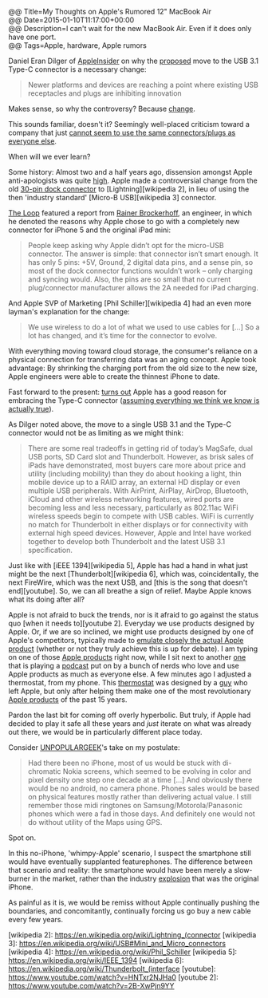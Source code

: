 @@ Title=My Thoughts on Apple's Rumored 12" MacBook Air  
@@ Date=2015-01-10T11:17:00+00:00  
@@ Description=I can't wait for the new MacBook Air. Even if it does only have one port.  
@@ Tags=Apple, hardware, Apple rumors  

Daniel Eran Dilger of [AppleInsider][appleinsider] on why the [proposed][9to5mac] move to the USB 3.1 Type-C connector is a necessary change:
>Newer platforms and devices are reaching a point where existing USB receptacles and plugs are inhibiting innovation

Makes sense, so why the controversy? Because [change][sourcesofinsight].

This sounds familiar, doesn't it? Seemingly well-placed criticism toward a company that just [cannot seem to use the same connectors/plugs as everyone else][mashable]. 

When will we ever learn?

Some history: Almost two and a half years ago, dissension amongst Apple anti-apologists was quite [high][chron]. Apple made a controversial change from the old [30-pin dock connector][wikipedia] to [Lightning][wikipedia 2], in lieu of using the then 'industry standard' [Micro-B USB][wikipedia 3] connector. 

[The Loop][loopinsight] featured a report from [Rainer Brockerhoff][twitter], an engineer, in which he denoted the reasons why Apple chose to go with a completely new connector for iPhone 5 and the original iPad mini:
>People keep asking why Apple didn’t opt for the micro-USB connector. The answer is simple: that connector isn’t smart enough. It has only 5 pins: +5V, Ground, 2 digital data pins, and a sense pin, so most of the dock connector functions wouldn’t work – only charging and syncing would. Also, the pins are so small that no current plug/connector manufacturer allows the 2A needed for iPad charging.

And Apple SVP of Marketing [Phil Schiller][wikipedia 4] had an even more layman's explanation for the change:
>We use wireless to do a lot of what we used to use cables for [...] So a lot has changed, and it’s time for the connector to evolve.

With everything moving toward cloud storage, the consumer's reliance on a physical connection for transferring data was an aging concept. Apple took advantage: By shrinking the charging port from the old size to the new size, Apple engineers were able to create the thinnest iPhone to date.

Fast forward to the present: [turns out][pinterest] Apple has a good reason for embracing the Type-C connector ([assuming everything we think we know is actually true][ass]). 

As Dilger noted above, the move to a single USB 3.1 and the Type-C connector would not be as limiting as we might think:
>There are some real tradeoffs in getting rid of today’s MagSafe, dual USB ports, SD Card slot and Thunderbolt. However, as brisk sales of iPads have demonstrated, most buyers care more about price and utility (including mobility) than they do about hooking a light, thin mobile device up to a RAID array, an external HD display or even multiple USB peripherals. With AirPrint, AirPlay, AirDrop, Bluetooth, iCloud and other wireless networking features, wired ports are becoming less and less necessary, particularly as 802.11ac WiFi wireless speeds begin to compete with USB cables. WiFi is currently no match for Thunderbolt in either displays or for connectivity with external high speed devices. However, Apple and Intel have worked together to develop both Thunderbolt and the latest USB 3.1 specification.

Just like with [iEEE 1394][wikipedia 5], Apple has had a hand in what just might be the next [Thunderbolt][wikipedia 6], which was, coincidentally, the next FireWire, which was the next USB, and [this is the song that doesn't end][youtube]. So, we can all breathe a sign of relief. Maybe Apple knows what its doing after all? 

Apple is not afraid to buck the trends, nor is it afraid to go against the status quo [when it needs to][youtube 2]. Everyday we use products designed by Apple. Or, if we are so inclined, we might use products designed by one of Apple's competitors, typically made to [emulate closely the actual Apple product][businessinsider] (whether or not they truly achieve this is up for debate). I am typing on one of those [Apple products][apple] right now, while I sit next to another [one][apple 2] that is playing a [podcast][atp] put on by a bunch of nerds who love and use Apple products as much as everyone else. A few minutes ago I adjusted a thermostat, from my phone. This [thermostat][nest] was designed by a [guy][twitter 2] who left Apple, but only after helping them make one of the most revolutionary [Apple products][apple 3] of the past 15 years.

Pardon the last bit for coming off overly hyperbolic. But truly, if Apple had decided to play it safe all these years and *just* iterate on what was already out there, we would be in particularly different place today. 

Consider [UNPOPULARGEEK][unpopulargeek]'s take on my postulate:
>Had there been no iPhone, most of us would be stuck with di-chromatic Nokia screens, which seemed to be evolving in color and pixel density one step one decade at a time [...] And obviously there would be no android, no camera phone. Phones sales would be based on physical features mostly rather than delivering actual value. I still remember those midi ringtones on Samsung/Motorola/Panasonic phones which were a fad in those days. And definitely one would not do without utility of the Maps using GPS.

Spot on.

In this no-iPhone, 'whimpy-Apple' scenario, I suspect the smartphone still would have eventually supplanted featurephones. The difference between that scenario and reality: the smartphone would have been merely a slow-burner in the market, rather than the industry [explosion][fortune] that was the original iPhone.

As painful as it is, we would be remiss without Apple continually pushing the boundaries, and concomitantly, continually forcing us go buy a new cable every few years.

[9to5mac]: http://9to5mac.com/2015/01/06/macbook-air-12-inch-redesign/
[apple]: https://www.apple.com/macbook-pro/
[apple 2]: https://www.apple.com/iphone
[apple 3]: https://www.apple.com/ipod
[appleinsider]: http://appleinsider.com/articles/15/01/10/apples-rumored-12-inch-macbook-air-appears-to-aggressively-target-mobility-with-usb-31-type-c
[ass]: @@SiteRoot@@/2015/1/16/apples-next-major-mac-revealed-the-radically-new-12-inch-macbook-air
[atp]: http://atp.fm
[businessinsider]: http://www.businessinsider.com/xiaomi-copying-apple-2014-7
[chron]: http://blog.chron.com/techblog/2012/10/theres-pain-and-joy-in-apples-new-lightning-connector-and-adapters/
[fortune]: http://fortune.com/2009/03/12/iphone-sales-grew-245-in-2008-gartner/
[loopinsight]: http://www.loopinsight.com/2012/09/14/why-does-the-iphone-5-have-lightning-instead-of-micro-usb/
[mashable]: http://mashable.com/2012/10/29/apple-lightning-micro-usb/
[nest]: http://www.nest.com
[pinterest]: http://pinterest.com/pin/204280533067248191/
[sourcesofinsight]: http://sourcesofinsight.com/why-people-resist-change/
[twitter]: https://twitter.com/rbrockerhoff
[twitter 2]: https://twitter.com/tfadell
[unpopulargeek]: http://unpopulargeek.com/iphone/
[wikipedia]: https://en.wikipedia.org/wiki/Dock_Connector
[wikipedia 2]: https://en.wikipedia.org/wiki/Lightning_(connector
[wikipedia 3]: https://en.wikipedia.org/wiki/USB#Mini_and_Micro_connectors
[wikipedia 4]: https://en.wikipedia.org/wiki/Phil_Schiller
[wikipedia 5]: https://en.wikipedia.org/wiki/IEEE_1394
[wikipedia 6]: https://en.wikipedia.org/wiki/Thunderbolt_(interface
[youtube]: https://www.youtube.com/watch?v=HNTxr2NJHa0
[youtube 2]: https://www.youtube.com/watch?v=2B-XwPjn9YY